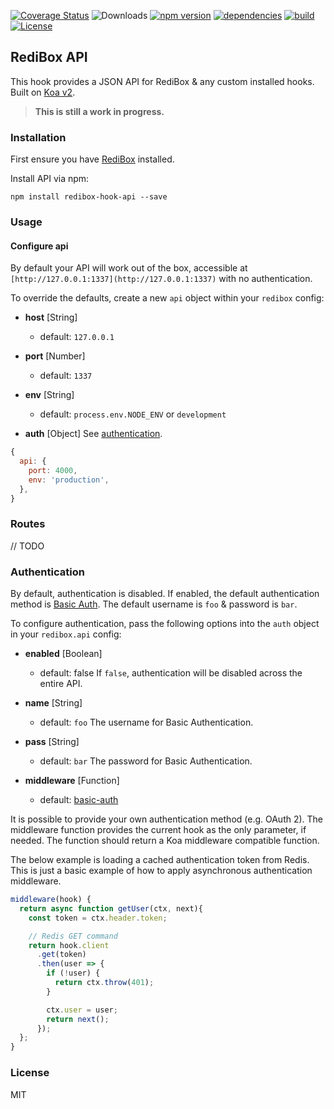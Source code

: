[![Coverage Status](https://coveralls.io/repos/github/redibox/api/badge.svg?branch=master)](https://coveralls.io/github/redibox/api?branch=master)
![Downloads](https://img.shields.io/npm/dt/redibox-hook-api.svg)
[![npm version](https://img.shields.io/npm/v/redibox-hook-api.svg)](https://www.npmjs.com/package/redibox-hook-api)
[![dependencies](https://img.shields.io/david/redibox/api.svg)](https://david-dm.org/redibox/api)
[![build](https://travis-ci.org/redibox/api.svg)](https://travis-ci.org/redibox/api)
[![License](https://img.shields.io/npm/l/redibox-hook-api.svg)](/LICENSE)

## RediBox API

This hook provides a JSON API for RediBox & any custom installed hooks. Built on [Koa v2](http://koajs.com).

> **This is still a work in progress.**

### Installation

First ensure you have [RediBox](https://github.com/redibox/core) installed.

Install API via npm:

`npm install redibox-hook-api --save`

### Usage

#### Configure api

By default your API will work out of the box, accessible at `[http://127.0.0.1:1337](http://127.0.0.1:1337)` with no authentication.

To override the defaults, create a new `api` object within your `redibox` config:

- **host** [String]
  - default: `127.0.0.1`

- **port** [Number]
  - default: `1337`

- **env** [String]
  - default: `process.env.NODE_ENV` or `development`

- **auth** [Object]
See [authentication]().

```javascript
{
  api: {
    port: 4000,
    env: 'production',
  },
}
```

### Routes

// TODO

### Authentication

By default, authentication is disabled. If enabled, the default authentication method is [Basic Auth](https://en.wikipedia.org/wiki/Basic_access_authentication).
The default username is `foo` & password is `bar`.

To configure authentication, pass the following options into the `auth` object in your `redibox.api` config:

- **enabled** [Boolean]
  - default: false
If `false`, authentication will be disabled across the entire API.

- **name** [String]
  - default: `foo`
The username for Basic Authentication.

- **pass** [String]
  - default: `bar`
The password for Basic Authentication.

- **middleware** [Function]
  - default: [basic-auth](https://github.com/koajs/basic-auth)


It is possible to provide your own authentication method (e.g. OAuth 2). The middleware function
provides the current hook as the only parameter, if needed. The function should return a Koa middleware compatible function.

The below example is loading a cached authentication token from Redis. This is just a basic example of
how to apply asynchronous authentication middleware.

```javascript
middleware(hook) {
  return async function getUser(ctx, next){
    const token = ctx.header.token;

    // Redis GET command
    return hook.client
      .get(token)
      .then(user => {
        if (!user) {
          return ctx.throw(401);
        }

        ctx.user = user;
        return next();
      });
  };
}
```

### License

MIT
